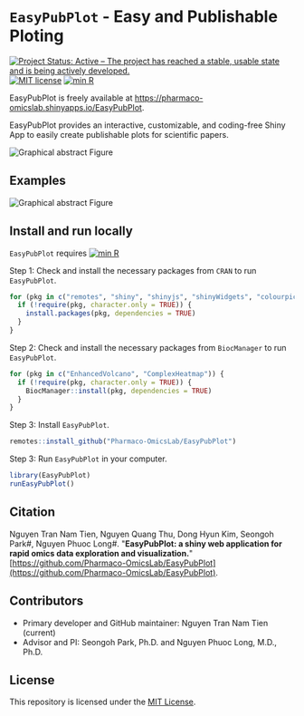 # `EasyPubPlot` - Easy and Publishable Ploting

[![Project Status: Active – The project has reached a stable, usable state and is being actively developed.](https://www.repostatus.org/badges/latest/active.svg)](https://www.repostatus.org/#active)
[![MIT license](https://img.shields.io/badge/License-MIT-green.svg)](https://mit-license.org/)
[![min R](https://img.shields.io/badge/R%3E%3D-4.2.0-386cb0.svg)](https://cran.r-project.org/)

EasyPubPlot is freely available at https://pharmaco-omicslab.shinyapps.io/EasyPubPlot.

EasyPubPlot provides an interactive, customizable, and coding-free Shiny App to easily create publishable plots for scientific papers.

![Graphical abstract Figure](https://github.com/Pharmaco-OmicsLab/EasyPubPlotdev/blob/344cd5cb996330f4139ff6c2c8221bed3da7d433/docs/README_Figures/main_UI.png?raw=true)

## Examples

![Graphical abstract Figure](https://github.com/Pharmaco-OmicsLab/EasyPubPlotdev/blob/b0c65ee487d7fb007aa77c8a0746ca841506658f/docs/README_Figures/BoxPlot_screenshot.png?raw=true)

## Install and run locally

`EasyPubPlot` requires [![min R](https://img.shields.io/badge/R%3E%3D-4.2.0-386cb0.svg)](https://cran.r-project.org/)

Step 1: Check and install the necessary packages from `CRAN` to run `EasyPubPlot`.

```r
for (pkg in c("remotes", "shiny", "shinyjs", "shinyWidgets", "colourpicker", "bslib", "shinytoastr", "dplyr", "magrittr", "ggplot2", "tibble", "tidyr", "ggthemes", "BiocManager", "circlize")) {
  if (!require(pkg, character.only = TRUE)) {
    install.packages(pkg, dependencies = TRUE)
  }
}
```

Step 2: Check and install the necessary packages from `BiocManager` to run `EasyPubPlot`.

```r
for (pkg in c("EnhancedVolcano", "ComplexHeatmap")) {
  if (!require(pkg, character.only = TRUE)) {
    BiocManager::install(pkg, dependencies = TRUE)
  }
}    
```

Step 3: Install `EasyPubPlot`.

```r
remotes::install_github("Pharmaco-OmicsLab/EasyPubPlot")
```

Step 3: Run `EasyPubPlot` in your computer.

```r
library(EasyPubPlot)  
runEasyPubPlot()     
```

## Citation

Nguyen Tran Nam Tien, Nguyen Quang Thu, Dong Hyun Kim, Seongoh Park#, Nguyen Phuoc Long#. "**EasyPubPlot: a shiny web application for rapid omics data exploration and visualization.**" [https://github.com/Pharmaco-OmicsLab/EasyPubPlot](https://github.com/Pharmaco-OmicsLab/EasyPubPlot).

## Contributors

- Primary developer and GitHub maintainer: Nguyen Tran Nam Tien (current)
- Advisor and PI:  Seongoh Park, Ph.D. and Nguyen Phuoc Long, M.D., Ph.D. 

## License

This repository is licensed under the [MIT License](LICENSE).

